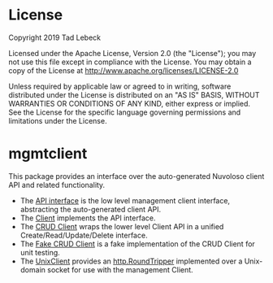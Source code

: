 # License

Copyright 2019 Tad Lebeck

Licensed under the Apache License, Version 2.0 (the "License");
you may not use this file except in compliance with the License.
You may obtain a copy of the License at
    http://www.apache.org/licenses/LICENSE-2.0

Unless required by applicable law or agreed to in writing, software
distributed under the License is distributed on an "AS IS" BASIS,
WITHOUT WARRANTIES OR CONDITIONS OF ANY KIND, either express or implied.
See the License for the specific language governing permissions and
limitations under the License.

# mgmtclient

This package provides an interface over the auto-generated Nuvoloso client API and related functionality.

- The [API interface](api.go) is the low level management client interface, abstracting the auto-generated client API.
- The [Client](client.go) implements the API interface.
- The [CRUD Client](object/client.go) wraps the lower level Client API in a unified Create/Read/Update/Delete interface.
- The [Fake CRUD Client](fake/object_client.go) is a fake implementation of the CRUD Client for unit testing.
- The [UnixClient](unix_client.go) provides an [http.RoundTripper](https://golang.org/pkg/net/http/#RoundTripper) implemented
  over a Unix-domain socket for use with the management Client.
